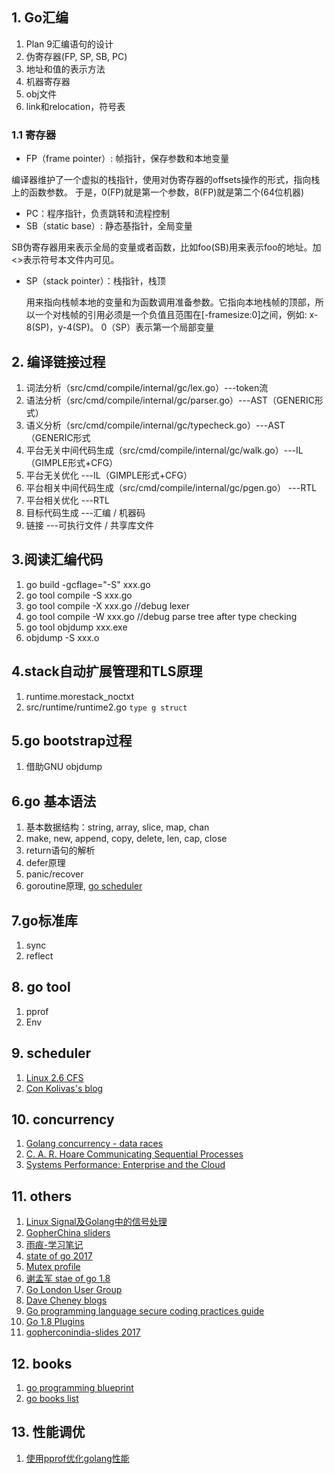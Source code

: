 ## 1. Go汇编

1. Plan 9汇编语句的设计
2. 伪寄存器(FP, SP, SB, PC)
3. 地址和值的表示方法
4. 机器寄存器
5. obj文件
6. link和relocation，符号表

### 1.1 寄存器

+ FP（frame pointer）: 帧指针，保存参数和本地变量

 编译器维护了一个虚拟的栈指针，使用对伪寄存器的offsets操作的形式，指向栈上的函数参数。 于是，0(FP)就是第一个参数，8(FP)就是第二个(64位机器)

+ PC：程序指针，负责跳转和流程控制
+ SB（static base）: 静态基指针，全局变量
 
 SB伪寄存器用来表示全局的变量或者函数，比如foo(SB)用来表示foo的地址。加<>表示符号本文件内可见。

+ SP（stack pointer）：栈指针，栈顶
  
  用来指向栈帧本地的变量和为函数调用准备参数。它指向本地栈帧的顶部，所以一个对栈帧的引用必须是一个负值且范围在[-framesize:0]之间，例如: x-8(SP)，y-4(SP)。 0（SP）表示第一个局部变量

## 2. 编译链接过程

1. 词法分析（src/cmd/compile/internal/gc/lex.go）---token流
2. 语法分析（src/cmd/compile/internal/gc/parser.go）---AST（GENERIC形式）
3. 语义分析（src/cmd/compile/internal/gc/typecheck.go）---AST（GENERIC形式
4. 平台无关中间代码生成（src/cmd/compile/internal/gc/walk.go）---IL（GIMPLE形式+CFG）
5. 平台无关优化  ---IL（GIMPLE形式+CFG）
6. 平台相关中间代码生成（src/cmd/compile/internal/gc/pgen.go）   ---RTL
7. 平台相关优化   ---RTL
8. 目标代码生成   ---汇编 / 机器码
9. 链接   ---可执行文件 / 共享库文件

## 3.阅读汇编代码

1. go build -gcflage="-S" xxx.go
2. go tool compile -S xxx.go
3. go tool compile -X xxx.go //debug lexer
4. go tool compile -W xxx.go //debug parse tree after type checking
5. go tool objdump xxx.exe
6. objdump -S xxx.o

## 4.stack自动扩展管理和TLS原理

1. runtime.morestack_noctxt
2. src/runtime/runtime2.go `type g struct `

## 5.go bootstrap过程

1. 借助GNU objdump

## 6.go 基本语法

1. 基本数据结构：string, array, slice, map, chan
2. make, new, append, copy, delete, len, cap, close
3. return语句的解析
4. defer原理
5. panic/recover
6. goroutine原理, [go scheduler](http://www.cs.columbia.edu/~aho/cs6998/reports/12-12-11_DeshpandeSponslerWeiss_GO.pdf)

## 7.go标准库

1. sync
2. reflect

## 8. go tool

1. pprof
2. Env

## 9. scheduler

1. [Linux 2.6 CFS](http://www.ibm.com/developerworks/library/l-completely-fair-scheduler/l-completely-fair-scheduler-pdf.pdf)
2. [Con Kolivas's blog](http://ck-hack.blogspot.com/)

## 10. concurrency

1. [Golang concurrency - data races](http://wysocki.in/golang-concurrency-data-races/)
2. [C. A. R. Hoare Communicating Sequential Processes](http://usingcsp.com/cspbook.pdf)
3. [Systems Performance: Enterprise and the Cloud](http://www.brendangregg.com/books.html)

## 11. others
1. [Linux Signal及Golang中的信号处理](http://colobu.com/2015/10/09/Linux-Signals/)
2. [GopherChina sliders](https://github.com/gopherchina)
3. [雨痕-学习笔记](https://github.com/qyuhen/book)
4. [state of go 2017](https://talks.golang.org/2017/state-of-go.slide)
5. [Mutex profile](https://rakyll.org/mutexprofile/)
6. [谢孟军 stae of go 1.8](http://blog.qiniu.com/archives/8203)
7. [Go London User Group](https://www.meetup.com/Go-London-User-Group/events/236962716/)
8. [Dave Cheney blogs](https://dave.cheney.net/about)
9. [Go programming language secure coding practices guide](https://github.com/Checkmarx/Go-SCP)
10. [Go 1.8 Plugins](https://speakerdeck.com/ianlewis/getting-plugged-in-with-go-1-dot-8-plugins-at-gophercon-india)
11. [gopherconindia-slides 2017](http://budhram.in/writing/2017/02/27/gopherconindia-slides/)

## 12. books

1. [go programming blueprint](https://books.google.com/books?id=15XcDgAAQBAJ&lpg=PA163&ots=iVzVyqPJPh&dq=should%20not%20use%20basic%20type%20string%20as%20key%20in%20context.WithValue&pg=PP3#v=twopage&q&f=true)
2. [go books list](https://github.com/miguellgt/books/tree/master/go)

## 13. 性能调优

1. [使用pprof优化golang性能](http://cjting.me/golang/use-pprof-to-optimize-go/)
